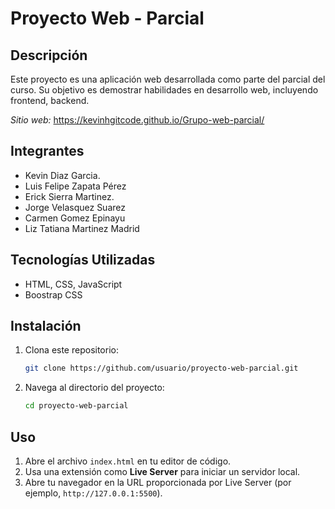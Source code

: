 # Proyecto Web - Parcial

## Descripción
Este proyecto es una aplicación web desarrollada como parte del parcial del curso. Su objetivo es demostrar habilidades en desarrollo web, incluyendo frontend, backend.

*Sitio web:* <a href="https://kevinhgitcode.github.io/Grupo-web-parcial/" target="_blank">https://kevinhgitcode.github.io/Grupo-web-parcial/</a>

## Integrantes
- Kevin Diaz Garcia.
- Luis Felipe Zapata Pérez
- Erick Sierra Martinez.
- Jorge Velasquez Suarez
- Carmen Gomez Epinayu
- Liz Tatiana Martinez Madrid

## Tecnologías Utilizadas
- HTML, CSS, JavaScript
- Boostrap CSS

## Instalación
1. Clona este repositorio:
   ```bash
   git clone https://github.com/usuario/proyecto-web-parcial.git
   ```
2. Navega al directorio del proyecto:
   ```bash
   cd proyecto-web-parcial
   ```

## Uso
1. Abre el archivo `index.html` en tu editor de código.
2. Usa una extensión como **Live Server** para iniciar un servidor local.
3. Abre tu navegador en la URL proporcionada por Live Server (por ejemplo, `http://127.0.0.1:5500`).

